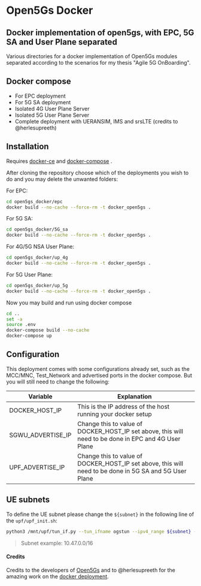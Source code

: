 # Open5Gs Docker
## Docker implementation of open5gs, with EPC, 5G SA and User Plane separated


Various directories for a docker implementation of Open5Gs modules separated according to the scenarios for my thesis "Agile 5G OnBoarding".

## Docker compose

- For EPC deployment
- For 5G SA deployment
- Isolated 4G User Plane Server
- Isolated 5G User Plane Server
- Complete deployment with UERANSIM, IMS and srsLTE (credits to @herlesupreeth)


## Installation

Requires [docker-ce](https://docs.docker.com/install/linux/docker-ce/ubuntu) and [docker-compose](https://docs.docker.com/compose) .

After cloning the repository choose which of the deployments you wish to do and you may delete the unwanted folders: 

For EPC:
```sh
cd open5gs_docker/epc
docker build --no-cache --force-rm -t docker_open5gs .
```

For 5G SA:
```sh
cd open5gs_docker/5G_sa
docker build --no-cache --force-rm -t docker_open5gs .
```

For 4G/5G NSA User Plane:
```sh
cd open5gs_docker/up_4g
docker build --no-cache --force-rm -t docker_open5gs .
```

For 5G User Plane:
```sh
cd open5gs_docker/up_5g
docker build --no-cache --force-rm -t docker_open5gs .
```

Now you may build and run using docker compose 

```sh
cd ..
set -a
source .env
docker-compose build --no-cache
docker-compose up
```

## Configuration

This deployment comes with some configurations already set, such as the MCC/MNC, Test_Network and advertised ports in the docker compose. But you will still need to change the following:

| Variable | Explanation |
| ------ | ------ |
| DOCKER_HOST_IP | This is the IP address of the host running your docker setup |
| SGWU_ADVERTISE_IP | Change this to value of DOCKER_HOST_IP set above, this will need to be done in EPC and 4G User Plane |
| UPF_ADVERTISE_IP | Change this to value of DOCKER_HOST_IP set above, this will need to be done in 5G SA and 5G User Plane |


## UE subnets

To define the UE subnet please change the `${subnet}` in the following line of the `upf/upf_init.sh`:

```sh
python3 /mnt/upf/tun_if.py --tun_ifname ogstun --ipv4_range ${subnet} --ipv6_range 2001:230:cafe::/48
```

> Subnet example: 10.47.0.0/16



#### Credits

Credits to the developers of [Open5Gs](https://github.com/open5gs) and to @herlesupreeth for the amazing work on the [docker deployment](https://github.com/herlesupreeth/docker_open5gs).
